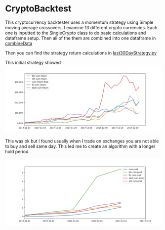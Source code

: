 # CryptoBacktest

This cryptocurrency backtester uses a momentum strategy using Simple moving average crossovers.  I examine 13 different crypto currencies.  Each one is inputted to the SingleCrypto class to do basic calculations and dataframe setup.  Then all of the them are combined into one dataframe in [combineData](https://github.com/nigel-hall-codes/CryptoBacktest/blob/master/combineData.py)

Then you can find the strategy return calculations in [last30DayStrategy.py](https://github.com/nigel-hall-codes/CryptoBacktest/blob/master/last30DayStrategy.py)

This initial strategy showed ![this](https://github.com/nigel-hall-codes/CryptoBacktest/blob/master/DailyTradeCryptoStrategy.png?raw=true)

This was ok but I found usually when I trade on exchanges you are not able to buy and sell same day.  This led me to create an algorithm with a longer hold period

![Here](https://github.com/nigel-hall-codes/CryptoBacktest/blob/master/WeekHoldStrategy.png?raw=true)




